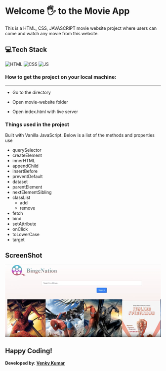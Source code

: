 # Welcome 🖐 to the Movie App
This is a HTML, CSS, JAVASCRIPT movie website project where users can come and watch any movie from this website.


## 💻Tech Stack
![HTML](https://img.shields.io/badge/html5%20-%23E34F26.svg?&style=for-the-badge&logo=html5&logoColor=white)
![CSS](https://img.shields.io/badge/css3%20-%231572B6.svg?&style=for-the-badge&logo=css3&logoColor=white)
![JS](https://img.shields.io/badge/javascript%20-%23323330.svg?&style=for-the-badge&logo=javascript&logoColor=%23F7DF1E)


### How to get the project on your local machine:

---
- Go to the directory

- Open movie-website folder

- Open index.html with live server 

### Things used in the project

Built with Vanilla JavaScript. Below is a list of the methods and properties use

* querySelector
* createElement
* innerHTML
* appendChild
* insertBefore
* preventDefault
* dataset
* parentElement
* nextElementSibling
* classList
    * add
    * remove
* fetch
* bind
* setAttribute
* onClick
* toLowerCase
* target

## ScreenShot

![Screenshot](Screenshot.png)

## Happy Coding!
<strong>Developed by: <a href=
"https://github.com/BoddepallyVenkatesh06">Venky Kumar</a>

